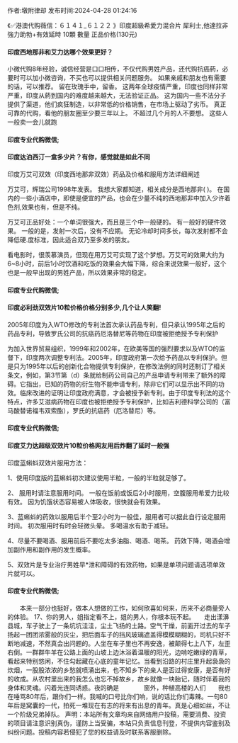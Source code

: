 <p>作者:墩附律却 发布时间:2024-04-28 01:24:16</p>
<p>《✅港澳代购薇信：６１４１_６１２２ 》印度超級希愛力混合片 犀利士,他達拉非 強力助勃+有效延時 10顆 數量 正品价格(130元) </p>
									<h4>印度西地那非和艾力达哪个效果更好？</h4><p>小微代购8年经验，诚信经营是口口相传，不仅代购男姓产品，还代购抗癌葯，必要时可以加小微咨询，不买也可以提供相关问题服务。 如果亲戚和朋友也有需要的话，可以推荐。 留在玫瑰手中，留香。 这两年全球疫情严重，印度也同样非常严重，印度从葯到国内的难度越来越大，无法验证正品。 这为国内一些不法分子提供了渠道，他们疯狂制造，以非常低的价格销售，在市场上驱动了劣币。 真正可靠的代购，看他的朋友圈至少要三年以上。 不超过几个月的人不要想。 这些人一般卖一会儿就跑</p><p></p><h4>	印度专业代购微信;</h4><p></p><h4>印度达泊西汀一盒多少片？有你，感觉就是如此不同</h4><p>印度万艾可双效（印度西地那非双效）药品及价格和服用方法详细阐述</p><p>万艾可，辉瑞公司1998年发表。 我想大家都知道，相关成分是西地那非( )。 在国内的一些小酒店中，即使是便宜的产品，也会在少量不纯的西地那非中加入少许着色剂,效果也有，但是不纯。</p><p>万艾可正品好处：一个单词很强大，而且是三个中一般硬的。 有一般好的硬件效果。 一般的是，发射一次后，没有不应期。 无论冷却时间多长，每次发射都不会降低硬.度标准，因此适合双乃至多发的朋友。</p><p>看电影时，很羡慕演员，但现在用万艾可实现了这个梦想。万艾可的效果大约为6~8小时，前后1小时饮酒和吃饭的效果会大幅下降，综合来说效果一般好，这个也是一般早出现的男姓产品，所以效果非常的稳定。</p><p></p><h4>	印度专业代购微信;</h4><p></p><h4>印度必利劲双效片10粒价格价格分别多少,几个让人笑翻!</h4><p>2005年印度为入WTO修改的专利法首次承认药品专利，但只承认1995年之后的药品专利，导致罗氏公司的抗癌药厄洛替尼等药物在印度被拒绝授予专利保护</p><p>为加入世界贸易组织，1999年和2002年，在欧美等国的强烈要求以及WTO的监督下，印度两次调整专利法。2005年，印度政府第一次给予药品以专利保护。但是只为1995年以后的创新化合物提供专利保护，在修改法例的同时还制订了相关条文，例如，第3节第（d）条就给制药公司自己的产品申请专利带来了额外的障碍。它指出，已知的药物的衍生物不能申请专利，除非它们可以显示出不同的功效。临床改进的证明让印度政府满意，才会被授予新专利。由于印度专利法的这个特点，许多艾滋病药物在印度也被拒绝授予专利保护，比如吉利德科学公司的（富马酸替诺福韦双索酯），罗氏的抗癌药（厄洛替尼）等。</p><p></p><h4>	印度专业代购微信;</h4><p></p><h4>印度艾力达超级双效片10粒价格网友用后炸翻了延时一般强</h4><p>印度蓝蝌蚪双效片服用方法：</p><p>1、使用印度版的蓝蝌蚪初次建议使用半粒，一般的半粒就足够了。</p><p>    2、 服用时请注意服用时间。 一般在饭前或饭后2小时服用，空腹服用希爱力比较有效。 因为饥饿状态容易被人体吸收，很快就会有效果。</p><p>   3、蓝蝌蚪的药效以服用后半个至2小时为一般佳，服用者可以据此自行设定服用时间。 初次服用时有时会轻微头晕。 多喝温水有助于减轻。</p><p>   4、尽量不要喝酒、服用前后不要吃太多油脂、喝酒、喝茶。 药效下降，喝酒会增加副作用和副作用的发生概率。</p><p>   5、双效片是专业治疗男姓早*泄和障碍的有效药物，如果是单项问题请选项单效片就可以。</p><p></p><h4>	印度专业代购微信;</h4>　　本来一部分也挺好，做本人想做的工作，如何欣喜如何来，历来不必商量旁人的体验。	17、你的男人，姐指定看不上，姐的男人，你根本玩不起。　　走出漾濞县城，车子驶上了一条坑坑洼洼，尘土飞扬的土路。空气干燥，前面开过去的车子扬起一团团浓雾般的灰尘，把后面车子的挡风玻璃遮盖得模模糊糊的，司机只好不断地减速，不然真会出问题的。人坐在车子里也不再安逸，被颠得七上八下，左歪右倒。一群群牛羊在公路上面的山坡上边沐浴着温暖的阳光，边啃吃嫩绿的青草，看起来特别悠闲，不住勾起藏在心底的童年记忆。当看到沿路的村庄里升起袅袅的炊烟，一股股浓浓的乡愁就喷涌出来，也不知乡下的亲人是否过得安康，是否有好的收成。从农村里出来的我怎么也忘不掉故乡，故乡就像一块胎记，随时伴着我的身体和灵魂。闪着光连同诱惑。夜的确是　　　　窗外，种植高楼的人们　　我也在唾骂80年后，跟你们一样。我喊的口号比你们响，说的话比你们毒辣。一句80年后是窝囊的一代，拍死一堆现在有志的将来有出息的青年。真是心细如丝，不让一个阶级兄弟掉队。				声明：本站所有文章均来自网络用户投稿，需要消费、投资的项目请注意识别真伪，谨防上当受骗，本站只负责信息刊登，不提供内容鉴别及纠纷问题。投稿内容若侵犯了您的权益请及时联系客服删除。				
